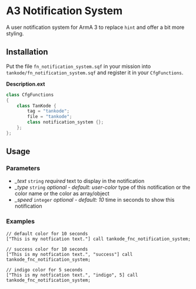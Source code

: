 # A3 Notification System

A user notification system for ArmA 3 to replace `hint` and offer a bit more styling.

## Installation

Put the file `fn_notification_system.sqf` in your mission into `tankode/fn_notification_system.sqf` and register it in your `CfgFunctions`.

**Description.ext**
```cpp
class CfgFunctions
{
    class TanKode {
        tag = "tankode";
        file = "tankode";
        class notification_system {};
    };
};
```

## Usage

### Parameters

* *_text* `string` *required* text to display in the notification
* *_type* `string` *optional - default: user-color* type of this notification or the color name or the color as array/object
* *_speed* `integer` *optional - default: 10* time in seconds to show this notification

### Examples

```sqf
// default color for 10 seconds
["This is my notfication text."] call tankode_fnc_notification_system;

// success color for 10 seconds
["This is my notfication text.", "success"] call tankode_fnc_notification_system;

// indigo color for 5 seconds
["This is my notfication text.", "indigo", 5] call tankode_fnc_notification_system;
```
